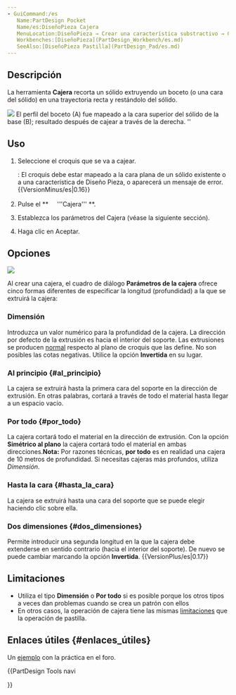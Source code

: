 ```yaml
---
- GuiCommand:/es
   Name:PartDesign Pocket
   Name/es:DiseñoPieza Cajera
   MenuLocation:DiseñoPieza → Crear una característica substractivo → Cajera
   Workbenches:[DiseñoPieza](PartDesign_Workbench/es.md)
   SeeAlso:[DiseñoPieza Pastilla](PartDesign_Pad/es.md)
---
```


## Descripción

La herramienta **Cajera** recorta un sólido extruyendo un boceto (o una cara del sólido) en una trayectoria recta y restándolo del sólido.

![](images/PartDesign_Pocket_example.svg ) El perfil del boceto (A) fue mapeado a la cara superior del sólido de la base (B); resultado después de cajear a través de la derecha. \'\'

## Uso

1.  Seleccione el croquis que se va a cajear.

    :   El croquis debe estar mapeado a la cara plana de un sólido existente o a una característica de Diseño Pieza, o aparecerá un mensaje de error. {{VersionMinus/es|0.16}}
2.  Pulse el **<img src="images/PartDesign_Pocket.svg" width=16px> '''Cajera''' **.
3.  Establezca los parámetros del Cajera (véase la siguiente sección).
4.  Haga clic en Aceptar.

## Opciones

![](images/Pocket_options_es.png )

Al crear una cajera, el cuadro de diálogo **Parámetros de la cajera** ofrece cinco formas diferentes de especificar la longitud (profundidad) a la que se extruirá la cajera:

### Dimensión

Introduzca un valor numérico para la profundidad de la cajera. La dirección por defecto de la extrusión es hacia el interior del soporte. Las extrusiones se producen [normal](http://en.wikipedia.org/wiki/Surface_normal) respecto al plano de croquis que las define. No son posibles las cotas negativas. Utilice la opción **Invertida** en su lugar.

### Al principio {#al_principio}

La cajera se extruirá hasta la primera cara del soporte en la dirección de extrusión. En otras palabras, cortará a través de todo el material hasta llegar a un espacio vacío.

### Por todo {#por_todo}

La cajera cortará todo el material en la dirección de extrusión. Con la opción **Simétrico al plano** la cajera cortará todo el material en ambas direcciones.**Nota:** Por razones técnicas, **por todo** es en realidad una cajera de 10 metros de profundidad. Si necesitas cajeras más profundos, utiliza *Dimensión*.

### Hasta la cara {#hasta_la_cara}

La cajera se extruirá hasta una cara del soporte que se puede elegir haciendo clic sobre ella.

### Dos dimensiones {#dos_dimensiones}

Permite introducir una segunda longitud en la que la cajera debe extenderse en sentido contrario (hacia el interior del soporte). De nuevo se puede cambiar marcando la opción **Invertida**. {{VersionPlus/es|0.17}}

## Limitaciones

-   Utiliza el tipo **Dimensión** o **Por todo** si es posible porque los otros tipos a veces dan problemas cuando se crea un patrón con ellos
-   En otros casos, la operación de cajera tiene las mismas [limitaciones](PartDesign_Pad/es#Limitaciones.md) que la operación de pastilla.

## Enlaces útiles {#enlaces_útiles}

Un [ejemplo](http://forum.freecadweb.org/viewtopic.php?f=3&t=3733&start=10) con la práctica en el foro.





{{PartDesign Tools navi

}} 
